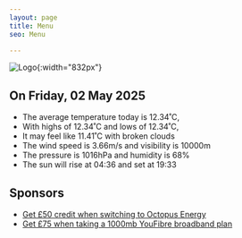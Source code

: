 ```yaml
---
layout: page
title: Menu
seo: Menu

---
```


![Logo](/images/logo.jpg){:width="832px"}

<!-- weather_marker starts -->
## On Friday, 02 May 2025

- The average temperature today is 12.34˚C,
- With highs of 12.34˚C and lows of 12.34˚C,
- It may feel like 11.41˚C with broken clouds
- The wind speed is 3.66m/s and visibility is 10000m
- The pressure is 1016hPa and humidity is 68%
- The sun will rise at 04:36 and set at 19:33

<!-- weather_marker ends -->

## Sponsors

- [Get £50 credit when switching to Octopus Energy](https://bit.ly/3oD1nnS)
- [Get £75 when taking a 1000mb YouFibre broadband plan](https://aklam.io/91zWhU?)
